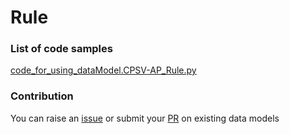 # Rule

### List of code samples 

<!-- 50-List of code -->

<!-- [code entry](link) -->
[code_for_using_dataModel.CPSV-AP_Rule.py](https://github.com/smart-data-models/dataModel.CPSV-AP/blob/master/Rule/code/code_for_using_dataModel.CPSV-AP_Rule.py)


<!-- /50-List of code -->

### Contribution
You can raise an [issue](https://github.com/smart-data-models/dataModel.CPSV-AP/issues) or submit your [PR](https://github.com/smart-data-models/dataModel.CPSV-AP/pulls) on existing data models
